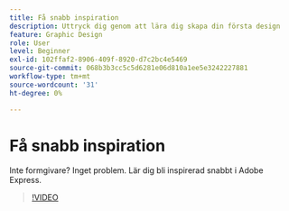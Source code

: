 ```yaml
---
title: Få snabb inspiration
description: Uttryck dig genom att lära dig skapa din första design
feature: Graphic Design
role: User
level: Beginner
exl-id: 102ffaf2-8906-409f-8920-d7c2bc4e5469
source-git-commit: 068b3b3cc5c5d6281e06d810a1ee5e3242227881
workflow-type: tm+mt
source-wordcount: '31'
ht-degree: 0%

---
```


# Få snabb inspiration

Inte formgivare? Inget problem. Lär dig bli inspirerad snabbt i Adobe Express.

>[!VIDEO](https://video.tv.adobe.com/v/3420207?quality=12&learn=on&hidetitle=true)
